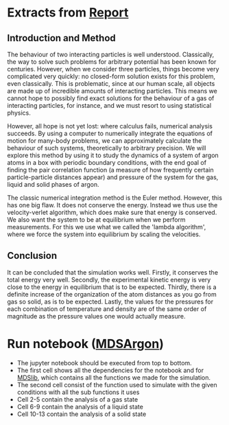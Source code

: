 # Extracts from [Report](Report.pdf)
## Introduction and Method
The behaviour of two interacting particles is well understood. Classically, the way to solve such problems for arbitrary potential has been known for centuries. However, when we consider three particles, things become very complicated very quickly: no closed-form solution exists for this problem, even classically. This is problematic, since at our human scale, all objects are made up of incredible amounts of interacting particles. This means we cannot hope to possibly find exact solutions for the behaviour of a gas of interacting particles, for instance, and we must resort to using statistical physics.

However, all hope is not yet lost: where calculus fails, numerical analysis succeeds. By using a computer to numerically integrate the equations of motion for many-body problems, we can approximately calculate the behaviour of such systems, theoretically to arbitrary precision. We will explore this method by using it to study the dynamics of a system of argon atoms in a box with periodic boundary conditions, with the end goal of finding the pair correlation function (a measure of how frequently certain particle-particle distances appear) and pressure of the system for the gas, liquid and solid phases of argon.

The classic numerical integration method is the Euler method. However, this has one big flaw. It does not conserve the energy. Instead we thus use the velocity-verlet algorithm, which does make sure that energy is conserved. We also want the system to be at equilibrium when we perform measurements. For this we use what we called the 'lambda algorithm', where we force the system into equilibrium by scaling the velocities.

## Conclusion
It can be concluded that the simulation works well. Firstly, it conserves the total energy very well. Secondly, the experimental kinetic energy is very close to the energy in equilibrium that is to be expected. Thirdly, there is a definite increase of the organization of the atom distances as you go from gas so solid, as is to be expected.  Lastly, the values for the pressures for each combination of temperature and density are of the same order of magnitude as the pressure values one would actually measure.

# Run notebook ([MDSArgon](MDSArgon.ipynb))
- The jupyter notebook should be executed from top to bottom.
- The first cell shows all the dependencies for the notebook and for [MDSlib](MDSlib.py), which contains all the functions we made for the simulation.
- The second cell consist of the function used to simulate with the given conditions with all the sub functions it uses
- Cell 2-5 contain the analysis of a gas state
- Cell 6-9 contain the analysis of a liquid state
- Cell 10-13 contain the analysis of a solid state